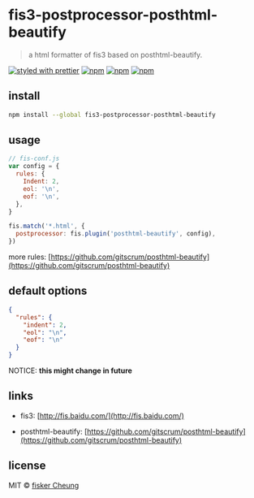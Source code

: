 # fis3-postprocessor-posthtml-beautify

> a html formatter of fis3 based on posthtml-beautify.

[![styled with prettier](https://img.shields.io/badge/styled_with-prettier-ff69b4.svg?style=flat-square)](https://github.com/prettier/prettier)
[![npm](https://img.shields.io/npm/v/fis3-postprocessor-posthtml-beautify.svg?style=flat-square)](https://www.npmjs.com/package/fis3-postprocessor-posthtml-beautify)
[![npm](https://img.shields.io/npm/dt/fis3-postprocessor-posthtml-beautify.svg?style=flat-square)](https://www.npmjs.com/package/fis3-postprocessor-posthtml-beautify)
[![npm](https://img.shields.io/npm/dm/fis3-postprocessor-posthtml-beautify.svg?style=flat-square)](https://www.npmjs.com/package/fis3-postprocessor-posthtml-beautify)

## install

```sh
npm install --global fis3-postprocessor-posthtml-beautify
```

## usage

```js
// fis-conf.js
var config = {
  rules: {
    Indent: 2,
    eol: '\n',
    eof: '\n',
  },
}

fis.match('*.html', {
  postprocessor: fis.plugin('posthtml-beautify', config),
})
```

more rules: [https://github.com/gitscrum/posthtml-beautify](https://github.com/gitscrum/posthtml-beautify)

## default options

```json
{
  "rules": {
    "indent": 2,
    "eol": "\n",
    "eof": "\n"
  }
}
```

NOTICE: **this might change in future**

## links

- fis3: [http://fis.baidu.com/](http://fis.baidu.com/)

- posthtml-beautify: [https://github.com/gitscrum/posthtml-beautify](https://github.com/gitscrum/posthtml-beautify)

## license

MIT © [fisker Cheung](https://www.fiskercheung.com/)
